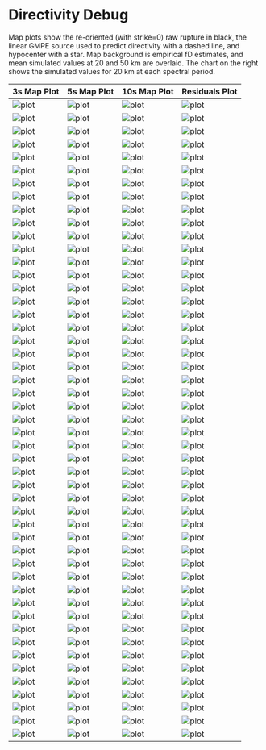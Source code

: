 # Directivity Debug

Map plots show the re-oriented (with strike=0) raw rupture in black, the linear GMPE source used to predict directivity with a dashed line, and hypocenter with a star. Map background is empirical fD estimates, and mean simulated values at 20 and 50 km are overlaid. The chart on the right shows the simulated values for 20 km at each spectral period.

| 3s Map Plot | 5s Map Plot | 10s Map Plot | Residuals Plot |
|-----|-----|-----|-----|
| ![plot](event_165223_map_3s.png) | ![plot](event_165223_map_5s.png) | ![plot](event_165223_map_10s.png) | ![plot](event_165223_residuals.png) |
| ![plot](event_212169_map_3s.png) | ![plot](event_212169_map_5s.png) | ![plot](event_212169_map_10s.png) | ![plot](event_212169_residuals.png) |
| ![plot](event_337250_map_3s.png) | ![plot](event_337250_map_5s.png) | ![plot](event_337250_map_10s.png) | ![plot](event_337250_residuals.png) |
| ![plot](event_347099_map_3s.png) | ![plot](event_347099_map_5s.png) | ![plot](event_347099_map_10s.png) | ![plot](event_347099_residuals.png) |
| ![plot](event_772547_map_3s.png) | ![plot](event_772547_map_5s.png) | ![plot](event_772547_map_10s.png) | ![plot](event_772547_residuals.png) |
| ![plot](event_892766_map_3s.png) | ![plot](event_892766_map_5s.png) | ![plot](event_892766_map_10s.png) | ![plot](event_892766_residuals.png) |
| ![plot](event_1015459_map_3s.png) | ![plot](event_1015459_map_5s.png) | ![plot](event_1015459_map_10s.png) | ![plot](event_1015459_residuals.png) |
| ![plot](event_1093254_map_3s.png) | ![plot](event_1093254_map_5s.png) | ![plot](event_1093254_map_10s.png) | ![plot](event_1093254_residuals.png) |
| ![plot](event_1214181_map_3s.png) | ![plot](event_1214181_map_5s.png) | ![plot](event_1214181_map_10s.png) | ![plot](event_1214181_residuals.png) |
| ![plot](event_1251273_map_3s.png) | ![plot](event_1251273_map_5s.png) | ![plot](event_1251273_map_10s.png) | ![plot](event_1251273_residuals.png) |
| ![plot](event_1286567_map_3s.png) | ![plot](event_1286567_map_5s.png) | ![plot](event_1286567_map_10s.png) | ![plot](event_1286567_residuals.png) |
| ![plot](event_1392299_map_3s.png) | ![plot](event_1392299_map_5s.png) | ![plot](event_1392299_map_10s.png) | ![plot](event_1392299_residuals.png) |
| ![plot](event_1445978_map_3s.png) | ![plot](event_1445978_map_5s.png) | ![plot](event_1445978_map_10s.png) | ![plot](event_1445978_residuals.png) |
| ![plot](event_1460293_map_3s.png) | ![plot](event_1460293_map_5s.png) | ![plot](event_1460293_map_10s.png) | ![plot](event_1460293_residuals.png) |
| ![plot](event_1520462_map_3s.png) | ![plot](event_1520462_map_5s.png) | ![plot](event_1520462_map_10s.png) | ![plot](event_1520462_residuals.png) |
| ![plot](event_1541835_map_3s.png) | ![plot](event_1541835_map_5s.png) | ![plot](event_1541835_map_10s.png) | ![plot](event_1541835_residuals.png) |
| ![plot](event_1612183_map_3s.png) | ![plot](event_1612183_map_5s.png) | ![plot](event_1612183_map_10s.png) | ![plot](event_1612183_residuals.png) |
| ![plot](event_1649070_map_3s.png) | ![plot](event_1649070_map_5s.png) | ![plot](event_1649070_map_10s.png) | ![plot](event_1649070_residuals.png) |
| ![plot](event_1830946_map_3s.png) | ![plot](event_1830946_map_5s.png) | ![plot](event_1830946_map_10s.png) | ![plot](event_1830946_residuals.png) |
| ![plot](event_1953161_map_3s.png) | ![plot](event_1953161_map_5s.png) | ![plot](event_1953161_map_10s.png) | ![plot](event_1953161_residuals.png) |
| ![plot](event_2046961_map_3s.png) | ![plot](event_2046961_map_5s.png) | ![plot](event_2046961_map_10s.png) | ![plot](event_2046961_residuals.png) |
| ![plot](event_2130414_map_3s.png) | ![plot](event_2130414_map_5s.png) | ![plot](event_2130414_map_10s.png) | ![plot](event_2130414_residuals.png) |
| ![plot](event_2251882_map_3s.png) | ![plot](event_2251882_map_5s.png) | ![plot](event_2251882_map_10s.png) | ![plot](event_2251882_residuals.png) |
| ![plot](event_2568316_map_3s.png) | ![plot](event_2568316_map_5s.png) | ![plot](event_2568316_map_10s.png) | ![plot](event_2568316_residuals.png) |
| ![plot](event_2710605_map_3s.png) | ![plot](event_2710605_map_5s.png) | ![plot](event_2710605_map_10s.png) | ![plot](event_2710605_residuals.png) |
| ![plot](event_2763155_map_3s.png) | ![plot](event_2763155_map_5s.png) | ![plot](event_2763155_map_10s.png) | ![plot](event_2763155_residuals.png) |
| ![plot](event_2896814_map_3s.png) | ![plot](event_2896814_map_5s.png) | ![plot](event_2896814_map_10s.png) | ![plot](event_2896814_residuals.png) |
| ![plot](event_2917912_map_3s.png) | ![plot](event_2917912_map_5s.png) | ![plot](event_2917912_map_10s.png) | ![plot](event_2917912_residuals.png) |
| ![plot](event_2931766_map_3s.png) | ![plot](event_2931766_map_5s.png) | ![plot](event_2931766_map_10s.png) | ![plot](event_2931766_residuals.png) |
| ![plot](event_2983357_map_3s.png) | ![plot](event_2983357_map_5s.png) | ![plot](event_2983357_map_10s.png) | ![plot](event_2983357_residuals.png) |
| ![plot](event_3105436_map_3s.png) | ![plot](event_3105436_map_5s.png) | ![plot](event_3105436_map_10s.png) | ![plot](event_3105436_residuals.png) |
| ![plot](event_3278068_map_3s.png) | ![plot](event_3278068_map_5s.png) | ![plot](event_3278068_map_10s.png) | ![plot](event_3278068_residuals.png) |
| ![plot](event_3355714_map_3s.png) | ![plot](event_3355714_map_5s.png) | ![plot](event_3355714_map_10s.png) | ![plot](event_3355714_residuals.png) |
| ![plot](event_3387232_map_3s.png) | ![plot](event_3387232_map_5s.png) | ![plot](event_3387232_map_10s.png) | ![plot](event_3387232_residuals.png) |
| ![plot](event_3400891_map_3s.png) | ![plot](event_3400891_map_5s.png) | ![plot](event_3400891_map_10s.png) | ![plot](event_3400891_residuals.png) |
| ![plot](event_3428607_map_3s.png) | ![plot](event_3428607_map_5s.png) | ![plot](event_3428607_map_10s.png) | ![plot](event_3428607_residuals.png) |
| ![plot](event_3695503_map_3s.png) | ![plot](event_3695503_map_5s.png) | ![plot](event_3695503_map_10s.png) | ![plot](event_3695503_residuals.png) |
| ![plot](event_3700891_map_3s.png) | ![plot](event_3700891_map_5s.png) | ![plot](event_3700891_map_10s.png) | ![plot](event_3700891_residuals.png) |
| ![plot](event_3811221_map_3s.png) | ![plot](event_3811221_map_5s.png) | ![plot](event_3811221_map_10s.png) | ![plot](event_3811221_residuals.png) |
| ![plot](event_3982318_map_3s.png) | ![plot](event_3982318_map_5s.png) | ![plot](event_3982318_map_10s.png) | ![plot](event_3982318_residuals.png) |
| ![plot](event_4078731_map_3s.png) | ![plot](event_4078731_map_5s.png) | ![plot](event_4078731_map_10s.png) | ![plot](event_4078731_residuals.png) |
| ![plot](event_4102242_map_3s.png) | ![plot](event_4102242_map_5s.png) | ![plot](event_4102242_map_10s.png) | ![plot](event_4102242_residuals.png) |
| ![plot](event_4223249_map_3s.png) | ![plot](event_4223249_map_5s.png) | ![plot](event_4223249_map_10s.png) | ![plot](event_4223249_residuals.png) |
| ![plot](event_4258309_map_3s.png) | ![plot](event_4258309_map_5s.png) | ![plot](event_4258309_map_10s.png) | ![plot](event_4258309_residuals.png) |
| ![plot](event_4391324_map_3s.png) | ![plot](event_4391324_map_5s.png) | ![plot](event_4391324_map_10s.png) | ![plot](event_4391324_residuals.png) |
| ![plot](event_4461097_map_3s.png) | ![plot](event_4461097_map_5s.png) | ![plot](event_4461097_map_10s.png) | ![plot](event_4461097_residuals.png) |
| ![plot](event_4562502_map_3s.png) | ![plot](event_4562502_map_5s.png) | ![plot](event_4562502_map_10s.png) | ![plot](event_4562502_residuals.png) |
| ![plot](event_4627968_map_3s.png) | ![plot](event_4627968_map_5s.png) | ![plot](event_4627968_map_10s.png) | ![plot](event_4627968_residuals.png) |
| ![plot](event_4660001_map_3s.png) | ![plot](event_4660001_map_5s.png) | ![plot](event_4660001_map_10s.png) | ![plot](event_4660001_residuals.png) |

